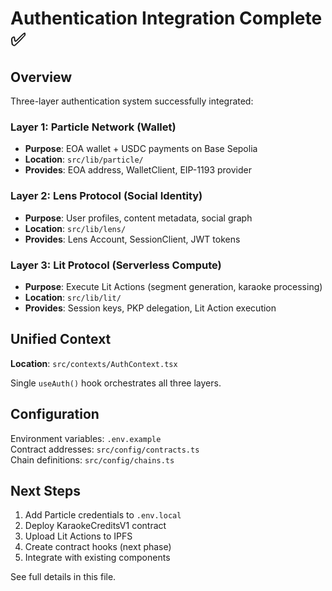 # Authentication Integration Complete ✅

## Overview

Three-layer authentication system successfully integrated:

### Layer 1: Particle Network (Wallet)
- **Purpose**: EOA wallet + USDC payments on Base Sepolia  
- **Location**: `src/lib/particle/`
- **Provides**: EOA address, WalletClient, EIP-1193 provider

### Layer 2: Lens Protocol (Social Identity)
- **Purpose**: User profiles, content metadata, social graph
- **Location**: `src/lib/lens/`
- **Provides**: Lens Account, SessionClient, JWT tokens

### Layer 3: Lit Protocol (Serverless Compute)
- **Purpose**: Execute Lit Actions (segment generation, karaoke processing)
- **Location**: `src/lib/lit/`
- **Provides**: Session keys, PKP delegation, Lit Action execution

## Unified Context

**Location**: `src/contexts/AuthContext.tsx`

Single `useAuth()` hook orchestrates all three layers.

## Configuration

Environment variables: `.env.example`  
Contract addresses: `src/config/contracts.ts`  
Chain definitions: `src/config/chains.ts`

## Next Steps

1. Add Particle credentials to `.env.local`
2. Deploy KaraokeCreditsV1 contract
3. Upload Lit Actions to IPFS
4. Create contract hooks (next phase)
5. Integrate with existing components

See full details in this file.
